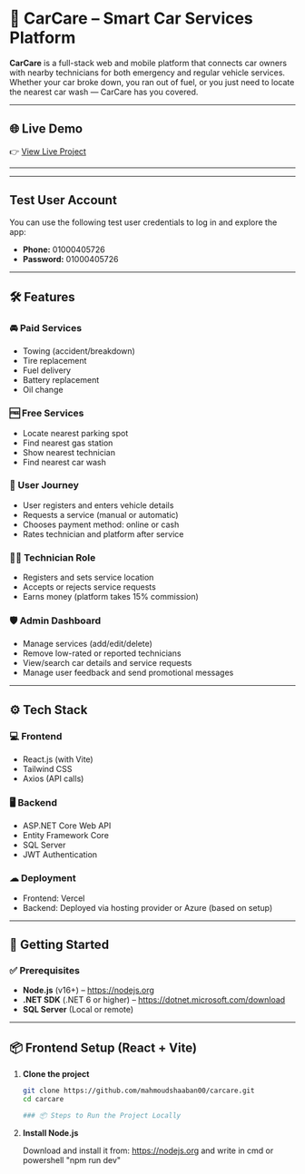 # 🚗 CarCare – Smart Car Services Platform

**CarCare** is a full-stack web and mobile platform that connects car owners with nearby technicians for both emergency and regular vehicle services. Whether your car broke down, you ran out of fuel, or you just need to locate the nearest car wash — CarCare has you covered.

---

## 🌐 Live Demo

👉 [View Live Project](https://carcare-git-main-mahmoudshaaban00s-projects.vercel.app)

---

---

## Test User Account

You can use the following test user credentials to log in and explore the app:

- **Phone:** 01000405726 
- **Password:** 01000405726

---

## 🛠 Features

### 🚘 Paid Services
- Towing (accident/breakdown)
- Tire replacement
- Fuel delivery
- Battery replacement
- Oil change

### 🆓 Free Services
- Locate nearest parking spot
- Find nearest gas station
- Show nearest technician
- Find nearest car wash

### 👤 User Journey
- User registers and enters vehicle details
- Requests a service (manual or automatic)
- Chooses payment method: online or cash
- Rates technician and platform after service

### 👨‍🔧 Technician Role
- Registers and sets service location
- Accepts or rejects service requests
- Earns money (platform takes 15% commission)

### 🛡 Admin Dashboard
- Manage services (add/edit/delete)
- Remove low-rated or reported technicians
- View/search car details and service requests
- Manage user feedback and send promotional messages

---

## ⚙️ Tech Stack

### 💻 Frontend
- React.js (with Vite)
- Tailwind CSS
- Axios (API calls)

### 🖥 Backend
- ASP.NET Core Web API
- Entity Framework Core
- SQL Server
- JWT Authentication

### ☁ Deployment
- Frontend: Vercel
- Backend: Deployed via hosting provider or Azure (based on setup)

---

## 🚀 Getting Started

### ✅ Prerequisites

- **Node.js** (v16+) – https://nodejs.org  
- **.NET SDK** (.NET 6 or higher) – https://dotnet.microsoft.com/download  
- **SQL Server** (Local or remote)

---

## 📦 Frontend Setup (React + Vite)

1. **Clone the project**

   ```bash
   git clone https://github.com/mahmoudshaaban00/carcare.git
   cd carcare

   ### 📦 Steps to Run the Project Locally

1. **Install Node.js**

   Download and install it from: https://nodejs.org
   and write in cmd or powershell "npm run dev"
